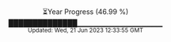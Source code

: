 <p align="center">
⏳Year Progress (46.99 %) <br>
██████████████▁▁▁▁▁▁▁▁▁▁▁▁▁▁▁▁ <br>
<sub>Updated: Wed, 21 Jun 2023 12:33:55 GMT</sub>
</p>

